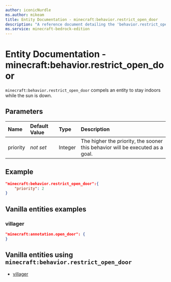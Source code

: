 ```yaml
---
author: iconicNurdle
ms.author: mikeam
title: Entity Documentation - minecraft:behavior.restrict_open_door
description: "A reference document detailing the 'behavior.restrict_open_door' entity goal"
ms.service: minecraft-bedrock-edition
---
```


# Entity Documentation - minecraft:behavior.restrict_open_door

`minecraft:behavior.restrict_open_door` compels an entity to stay indoors while the sun is down.

## Parameters

|Name |Default Value  |Type  |Description  |
|:----------|:----------|:----------|:----------|
| priority|*not set*|Integer|The higher the priority, the sooner this behavior will be executed as a goal.|

## Example

```json
"minecraft:behavior.restrict_open_door":{
    "priority": 2
}
```

## Vanilla entities examples

### villager

```json
"minecraft:annotation.open_door": {
}
```

## Vanilla entities using `minecraft:behavior.restrict_open_door`

- [villager](../../../../Source/VanillaBehaviorPack_Snippets/entities/villager.md)
